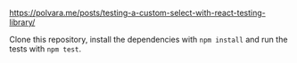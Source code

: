 https://polvara.me/posts/testing-a-custom-select-with-react-testing-library/

Clone this repository, install the dependencies with `npm install` and run the tests with `npm test`.
